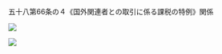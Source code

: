 五十八第66条の４《国外関連者との取引に係る課税の特例》関係

![](https://www.nta.go.jp/tmp/fb80ad9d-1440-46e8-83a6-93b6b9db15be/images/4290c018919d177bd8da673a383ac72192c6e3ba53cb33a75a695467b8d9fed3.jpg)

![](https://www.nta.go.jp/tmp/fb80ad9d-1440-46e8-83a6-93b6b9db15be/images/3a91433b76672d1f558c7cbb0a5989b38bcebb5c411d87a9949442b1e236899d.jpg)